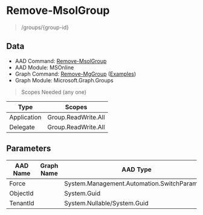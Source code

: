 # Remove-MsolGroup

> /groups/{group-id}

## Data

+ AAD Command: [Remove-MsolGroup](https://docs.microsoft.com/en-us/powershell/module/MSOnline/Remove-MsolGroup)
+ AAD Module: MSOnline
+ Graph Command: [Remove-MgGroup](https://docs.microsoft.com/en-us/powershell/module/Microsoft.Graph.Groups/Remove-MgGroup) ([Examples](https://github.com/orgs/msgraph/discussions?discussions_q=Remove-MgGroup))
+ Graph Module: Microsoft.Graph.Groups

> Scopes Needed (any one)

|Type|Scopes|
|---|---|
|Application|Group.ReadWrite.All|
|Delegate|Group.ReadWrite.All|

## Parameters

|AAD Name|Graph Name|AAD Type|Graph Type|Infos|
|---|---|---|---|---|
|Force||System.Management.Automation.SwitchParameter|||
|ObjectId||System.Guid|||
|TenantId||System.Nullable/System.Guid|||

